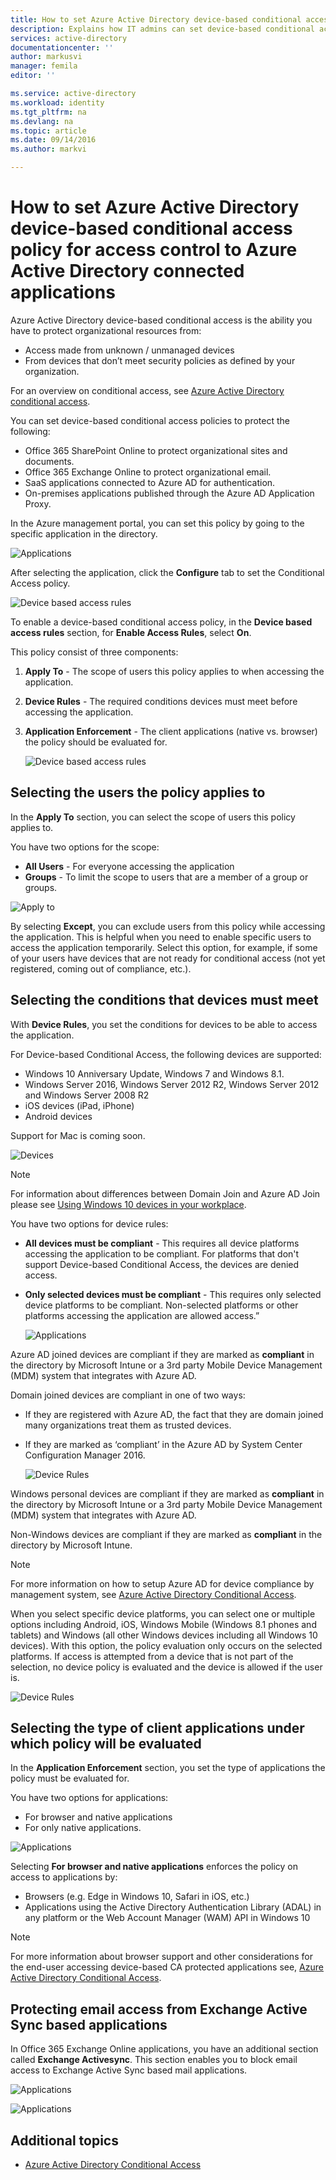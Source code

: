 ```yaml
---
title: How to set Azure Active Directory device-based conditional access policy for access control to Azure Active Directory connected applications
description: Explains how IT admins can set device-based conditional access policies for Azure AD connected applications.
services: active-directory
documentationcenter: ''
author: markusvi
manager: femila
editor: ''

ms.service: active-directory
ms.workload: identity
ms.tgt_pltfrm: na
ms.devlang: na
ms.topic: article
ms.date: 09/14/2016
ms.author: markvi

---
```

# How to set Azure Active Directory device-based conditional access policy for access control to Azure Active Directory connected applications
Azure Active Directory device-based conditional access is the ability you have to protect organizational resources from:

* Access made from unknown / unmanaged devices 
* From devices that don’t meet security policies as defined by your organization. 

For an overview on conditional access, see [Azure Active Directory conditional access](active-directory-conditional-access.md). 

You can set device-based conditional access policies to protect the following: 

* Office 365 SharePoint Online to protect organizational sites and documents. 
* Office 365 Exchange Online to protect organizational email. 
* SaaS applications connected to Azure AD for authentication. 
* On-premises applications published through the Azure AD Application Proxy. 

In the Azure management portal, you can set this policy by going to the specific application in the directory. 

  ![Applications](./media/active-directory-conditional-access-policy-connected-applications/01.png "Applications")

After selecting the application, click the **Configure** tab to set the Conditional Access policy.  

  ![Device based access rules](./media/active-directory-conditional-access-policy-connected-applications/02.png "Device based access rules")

To enable a device-based conditional access policy, in the **Device based access rules** section, for **Enable Access Rules**, select **On**. 

This policy consist of three components:

1. **Apply To** -  The scope of users this policy applies to when accessing the application. 
2. **Device Rules** -  The required conditions devices must meet before accessing the application. 
3. **Application Enforcement** -  The client applications (native vs. browser) the policy should be evaluated for. 
   
   ![Device based access rules](./media/active-directory-conditional-access-policy-connected-applications/03.png "Device based access rules")

## Selecting the users the policy applies to
In the **Apply To** section, you can select the scope of users this policy applies to. 

You have two options for the scope:

* **All Users** - For everyone accessing the application 
* **Groups** - To limit the scope to users that are a member of a group or groups. 

![Apply to](./media/active-directory-conditional-access-policy-connected-applications/11.png "Apply to")

By selecting **Except**, you can exclude users from this policy while accessing the application. This is helpful when you need to enable specific users to access the application temporarily. Select this option, for example, if some of your users have devices that are not ready for conditional access (not yet registered, coming out of compliance, etc.).

## Selecting the conditions that devices must meet
With **Device Rules**, you set the conditions for devices to be able to access the application. 

For Device-based Conditional Access, the following devices are supported: 

* Windows 10 Anniversary Update, Windows 7 and Windows 8.1. 
* Windows Server 2016, Windows Server 2012 R2, Windows Server 2012 and Windows Server 2008 R2 
* iOS devices (iPad, iPhone) 
* Android devices 

Support for Mac is coming soon. 

  ![Devices](./media/active-directory-conditional-access-policy-connected-applications/04.png "Applications")

> [!NOTE]
> For information about differences between Domain Join and Azure AD Join please see [Using Windows 10 devices in your workplace](active-directory-azureadjoin-windows10-devices.md). 
> 
> 

You have two options for device rules: 

* **All devices must be compliant** - This requires all device platforms accessing the application to be compliant. For platforms that don't support Device-based Conditional Access, the devices are denied access. 
* **Only selected devices must be compliant** - This requires only selected device platforms to be compliant. Non-selected platforms or other platforms accessing the application are allowed access.”
  
  ![Applications](./media/active-directory-conditional-access-policy-connected-applications/05.png "Applications")

Azure AD joined devices are compliant if they are marked as **compliant** in the directory by Microsoft Intune or a 3rd party Mobile Device Management (MDM) system that integrates with Azure AD. 

Domain joined devices are compliant in one of two ways: 

* If they are registered with Azure AD, the fact that they are domain joined many organizations treat them as trusted devices. 
* If they are marked as ‘compliant’ in the Azure AD by System Center Configuration Manager 2016. 
  
  ![Device Rules](./media/active-directory-conditional-access-policy-connected-applications/06.png "Device Rules")

Windows personal devices are compliant if they are marked as **compliant** in the directory by Microsoft Intune or a 3rd party Mobile Device Management (MDM) system that integrates with Azure AD. 

Non-Windows devices are compliant if they are marked as **compliant** in the directory by Microsoft Intune. 

> [!NOTE]
> For more information on how to setup Azure AD for device compliance by management system, see [Azure Active Directory Conditional Access](active-directory-conditional-access.md). 
> 
> 

When you select specific device platforms, you can select one or multiple options including Android, iOS, Windows Mobile (Windows 8.1 phones and tablets) and Windows (all other Windows devices including all Windows 10 devices). 
With this option, the policy evaluation only occurs on the selected platforms. If access is attempted from a device that is not part of the selection, no device policy is evaluated and the device is allowed if the user is. 

![Device Rules](./media/active-directory-conditional-access-policy-connected-applications/07.png "Device Rules")

## Selecting the type of client applications under which policy will be evaluated
In the **Application Enforcement** section, you set the type of applications the policy must be evaluated for.

You have two options for applications: 

* For browser and native applications 
* For only native applications. 

![Applications](./media/active-directory-conditional-access-policy-connected-applications/08.png "Applications")

Selecting **For browser and native applications** enforces the policy on access to applications by: 

* Browsers (e.g. Edge in Windows 10, Safari in iOS, etc.) 
* Applications using the Active Directory Authentication Library (ADAL) in any platform or the Web Account Manager (WAM) API in Windows 10 

> [!NOTE]
> For more information about browser support and other considerations for the end-user accessing device-based CA protected applications see, [Azure Active Directory Conditional Access](active-directory-conditional-access.md). 
> 
> 

## Protecting email access from Exchange Active Sync based applications
In Office 365 Exchange Online applications, you have an additional section called **Exchange Activesync**. This section enables you to block email access to Exchange Active Sync based mail applications. 

![Applications](./media/active-directory-conditional-access-policy-connected-applications/09.png "Applications")

![Applications](./media/active-directory-conditional-access-policy-connected-applications/10.png "Applications")

## Additional topics
* [Azure Active Directory Conditional Access](active-directory-conditional-access.md) 


